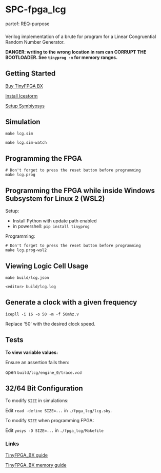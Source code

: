 # SPC-fpga_lcg
partof: REQ-purpose
###

Verilog implementation of a brute for program for a  Linear Congruential Random Number Generator.

__DANGER: writing to the wrong location in ram can CORRUPT THE BOOTLOADER. See `tinyprog -m` for memory ranges.__


## Getting Started

[Buy TinyFPGA BX](https://www.crowdsupply.com/tinyfpga/tinyfpga-bx)

[Install Icestorm](http://www.clifford.at/icestorm)

[Setup Symbiyosys](https://symbiyosys.readthedocs.io/en/latest/quickstart.html)


## Simulation

```
make lcg.sim

make lcg.sim-watch
```

## Programming the FPGA

```
# Don't forget to press the reset button before programming
make lcg.prog
```

## Programming the FPGA while inside Windows Subsystem for Linux 2 (WSL2)

Setup:
* Install Python with update path enabled
* in powershell: `pip install tinyprog`

Programming:

```
# Don't forget to press the reset button before programming
make lcg.prog-wsl2
```

## Viewing Logic Cell Usage

```
make build/lcg.json

<editor> build/lcg.log
```

## Generate a clock with a given frequency

`icepll -i 16 -o 50 -m -f 50mhz.v`

Replace '50' with the desired clock speed.

## Tests

__To view variable values:__

Ensure an assertion fails then:

open `build/lcg/engine_0/trace.vcd`

## 32/64 Bit Configuration

To modify `SIZE` in simulations:

Edit `read -define SIZE=...` in `./fpga_lcg/lcg.sby`.


To modify `SIZE` when programming FPGA:

Edit `yosys -D SIZE=...` in `./fpga_lcg/Makefile`


### Links

[TinyFPGA_BX guide](http://www.latticesemi.com/~/media/LatticeSemi/Documents/DataSheets/iCE/iCE40LPHXFamilyDataSheet.pdf)

[TinyFPGA_BX memory guide](http://www.latticesemi.com/-/media/LatticeSemi/Documents/ApplicationNotes/MO/MemoryUsageGuideforiCE40Devices.ashx?document_id=47775)
